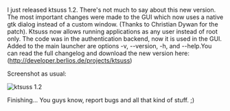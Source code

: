 I just released ktsuss 1.2. There's not much to say about this new version. The most important changes were made to the GUI which now uses a native gtk dialog instead of a custom window. (Thanks to Christian Dywan for the patch).
Ktsuss now allows running applications as any user instead of root only. The code was in the authentication backend, now it is used in the GUI.
Added to the main launcher are options -v, --version, -h, and --help.You can read the full changelog and download the new version here: (http://developer.berlios.de/projects/ktsuss)

Screenshot as usual:

![ktsuss 1.2](http://4.bp.blogspot.com/_7bn3_3YdSWU/Rtsl1uboVhI/AAAAAAAAAFg/50f1opbNKBI/s400/ktsuss.png)

Finishing... You guys know, report bugs and all that kind of stuff. ;)
